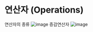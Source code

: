 # 연산자 (Operations)
연산자의 종류
![image](https://github.com/rladbwls1/JAVA/assets/105581525/6e147b02-c0ac-4e82-b00f-dc2b1730008c)
증감연산자
![image](https://github.com/rladbwls1/JAVA/assets/105581525/5b66c01a-da72-4e99-9354-a5256469bedc)
